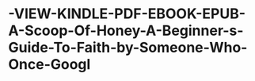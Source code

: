 # -VIEW-KINDLE-PDF-EBOOK-EPUB-A-Scoop-Of-Honey-A-Beginner-s-Guide-To-Faith-by-Someone-Who-Once-Googl